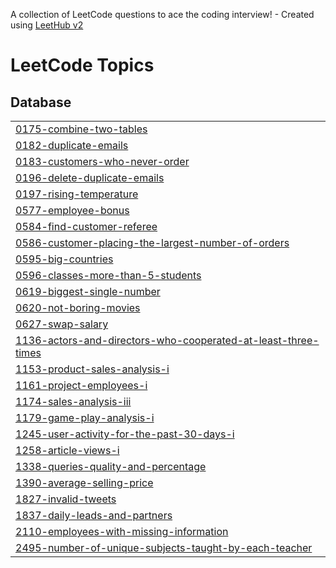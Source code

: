 A collection of LeetCode questions to ace the coding interview! - Created using [LeetHub v2](https://github.com/arunbhardwaj/LeetHub-2.0)
<!---LeetCode Topics Start-->
# LeetCode Topics
## Database
|  |
| ------- |
| [0175-combine-two-tables](https://github.com/Atharvugale95/leetcode/tree/master/0175-combine-two-tables) |
| [0182-duplicate-emails](https://github.com/Atharvugale95/leetcode/tree/master/0182-duplicate-emails) |
| [0183-customers-who-never-order](https://github.com/Atharvugale95/leetcode/tree/master/0183-customers-who-never-order) |
| [0196-delete-duplicate-emails](https://github.com/Atharvugale95/leetcode/tree/master/0196-delete-duplicate-emails) |
| [0197-rising-temperature](https://github.com/Atharvugale95/leetcode/tree/master/0197-rising-temperature) |
| [0577-employee-bonus](https://github.com/Atharvugale95/leetcode/tree/master/0577-employee-bonus) |
| [0584-find-customer-referee](https://github.com/Atharvugale95/leetcode/tree/master/0584-find-customer-referee) |
| [0586-customer-placing-the-largest-number-of-orders](https://github.com/Atharvugale95/leetcode/tree/master/0586-customer-placing-the-largest-number-of-orders) |
| [0595-big-countries](https://github.com/Atharvugale95/leetcode/tree/master/0595-big-countries) |
| [0596-classes-more-than-5-students](https://github.com/Atharvugale95/leetcode/tree/master/0596-classes-more-than-5-students) |
| [0619-biggest-single-number](https://github.com/Atharvugale95/leetcode/tree/master/0619-biggest-single-number) |
| [0620-not-boring-movies](https://github.com/Atharvugale95/leetcode/tree/master/0620-not-boring-movies) |
| [0627-swap-salary](https://github.com/Atharvugale95/leetcode/tree/master/0627-swap-salary) |
| [1136-actors-and-directors-who-cooperated-at-least-three-times](https://github.com/Atharvugale95/leetcode/tree/master/1136-actors-and-directors-who-cooperated-at-least-three-times) |
| [1153-product-sales-analysis-i](https://github.com/Atharvugale95/leetcode/tree/master/1153-product-sales-analysis-i) |
| [1161-project-employees-i](https://github.com/Atharvugale95/leetcode/tree/master/1161-project-employees-i) |
| [1174-sales-analysis-iii](https://github.com/Atharvugale95/leetcode/tree/master/1174-sales-analysis-iii) |
| [1179-game-play-analysis-i](https://github.com/Atharvugale95/leetcode/tree/master/1179-game-play-analysis-i) |
| [1245-user-activity-for-the-past-30-days-i](https://github.com/Atharvugale95/leetcode/tree/master/1245-user-activity-for-the-past-30-days-i) |
| [1258-article-views-i](https://github.com/Atharvugale95/leetcode/tree/master/1258-article-views-i) |
| [1338-queries-quality-and-percentage](https://github.com/Atharvugale95/leetcode/tree/master/1338-queries-quality-and-percentage) |
| [1390-average-selling-price](https://github.com/Atharvugale95/leetcode/tree/master/1390-average-selling-price) |
| [1827-invalid-tweets](https://github.com/Atharvugale95/leetcode/tree/master/1827-invalid-tweets) |
| [1837-daily-leads-and-partners](https://github.com/Atharvugale95/leetcode/tree/master/1837-daily-leads-and-partners) |
| [2110-employees-with-missing-information](https://github.com/Atharvugale95/leetcode/tree/master/2110-employees-with-missing-information) |
| [2495-number-of-unique-subjects-taught-by-each-teacher](https://github.com/Atharvugale95/leetcode/tree/master/2495-number-of-unique-subjects-taught-by-each-teacher) |
<!---LeetCode Topics End-->
